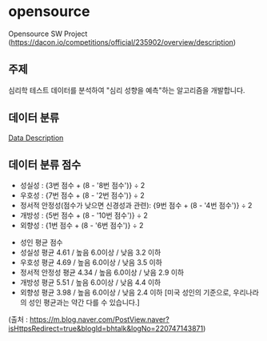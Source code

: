 # opensource
Opensource SW Project (https://dacon.io/competitions/official/235902/overview/description)

## 주제
심리학 테스트 데이터를 분석하여 "심리 성향을 예측"하는 알고리즘을 개발합니다.

## 데이터 분류
[Data Description](https://github.com/f1v3-dev/opensource/blob/main/data_desc)

## 데이터 분류 점수

- 성실성 : {3번 점수 + (8 - '8번 점수')} ÷ 2
- 우호성 : {7번 점수 + (8 - '2번 점수')} ÷ 2
- 정서적 안정성(점수가 낮으면 신경성과 관련): {9번 점수 + (8 - '4번 점수')} ÷ 2
- 개방성 : {5번 점수 + (8 - '10번 점수')} ÷ 2
- 외향성 : {1번 점수 + (8 - '6번 점수')} ÷ 2


* 성인 평균 점수
 * 성실성                    평균 4.61 / 높음 6.0이상 / 낮음 3.2 이하
 * 우호성                    평균 4.69 / 높음 6.0이상 / 낮음 3.5 이하
 * 정서적 안정성          평균 4.34 / 높음 6.0이상 / 낮음 2.9 이하
 * 개방성                    평균 5.51 / 높음 6.0이상 / 낮음 4.4 이하
 * 외향성                    평균 3.98 / 높음 6.0이상 / 낮음 2.4 이하
 [미국 성인의 기준으로, 우리나라의 성인 평균과는 약간 다를 수 있습니다.]

(출처 : https://m.blog.naver.com/PostView.naver?isHttpsRedirect=true&blogId=bhtalk&logNo=220747143871)

